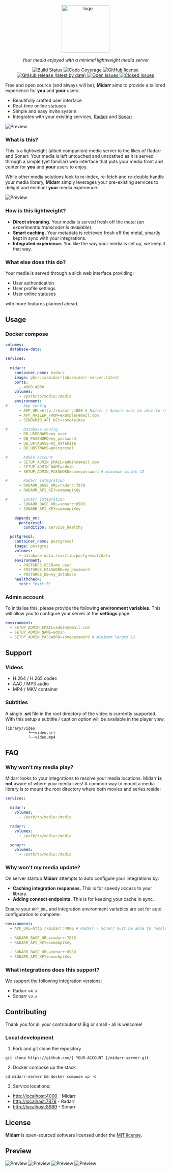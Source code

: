 <p align="center">
    <img src="priv/static/logo.svg" width="150" height="150" alt="logo">
</p>

<p align="center">
    <em>Your media enjoyed with a minimal lightweight media server</em>
</p>

<p align="center">
    <a href="https://github.com/midarrlabs/midarr-server/actions/workflows/test.yml">
        <img src="https://github.com/midarrlabs/midarr-server/actions/workflows/test.yml/badge.svg" alt="Build Status">
    </a>
    <a href="https://codecov.io/gh/midarrlabs/midarr-server">
        <img src="https://codecov.io/gh/midarrlabs/midarr-server/branch/master/graph/badge.svg?token=8PJVJG09RK&style=flat-square" alt="Code Coverage">
    </a>
    <a href="https://github.com/midarrlabs/midarr-server/blob/master/LICENSE">
        <img alt="GitHub license" src="https://img.shields.io/github/license/midarrlabs/midarr-server" alt="License">
    </a>
    <a href="https://github.com/midarrlabs/midarr-server/releases">
        <img alt="GitHub release (latest by date)" src="https://img.shields.io/github/v/release/midarrlabs/midarr-server" alt="Release">
    </a>
    <a href="https://github.com/midarrlabs/midarr-server/issues?q=is%3Aopen+is%3Aissue">
        <img src="https://img.shields.io/github/issues-raw/midarrlabs/midarr-server" alt="Open Issues">
    </a>
    <a href="https://github.com/midarrlabs/midarr-server/issues?q=is%3Aissue+is%3Aclosed">
        <img src="https://img.shields.io/github/issues-closed-raw/midarrlabs/midarr-server" alt="Closed Issues">
    </a>
</p>

Free and open source (and always will be), **Midarr** aims to provide a tailored experience for **you** and **your**
users:

* Beautifully crafted user interface
* Real-time online statuses
* Simple and easy invite system
* Integrates with your existing services, [Radarr](https://radarr.video/) and [Sonarr](https://sonarr.tv/)

![Preview](docs/home-v3.0.0.png)

### What is this?

This is a lightweight (albeit companion) media server to the likes of Radarr and Sonarr. 
Your media is left untouched and unscathed as it is served through a simple (yet familiar) web interface that puts your media front and center for
**you** and **your** users to enjoy.

While other media solutions look to re-index, re-fetch and re-double handle your media library, **Midarr** simply leverages your pre-existing
services to delight and enchant **your** media experience.

![Preview](docs/ecosystem-v3.0.0.jpg)

### How is this lightweight?

* **Direct streaming.** Your media is served fresh off the metal (*an experimental transcoder is available*).
* **Smart caching.** Your metadata is retrieved fresh off the metal, smartly kept in sync with your integrations.
* **Integrated experience.** You like the way your media is set up, we keep it that way.

### What else does this do?

Your media is served through a slick web interface providing:

* User authentication
* User profile settings
* User online statuses

with more features planned ahead.

## Usage

### Docker compose

```yaml
volumes:
  database-data:

services:
  
  midarr:
    container_name: midarr
    image: ghcr.io/midarrlabs/midarr-server:latest
    ports:
      - 4000:4000
    volumes:
      - /path/to/media:/media
    environment:
#       App config
      - APP_URL=http://midarr:4000 # Radarr / Sonarr must be able to resolve this
      - APP_MAILER_FROM=example@email.com
      - SENDGRID_API_KEY=someApiKey

#       Database config
      - DB_USERNAME=my_user
      - DB_PASSWORD=my_password
      - DB_DATABASE=my_database
      - DB_HOSTNAME=postgresql

#       Admin account
      - SETUP_ADMIN_EMAIL=admin@email.com
      - SETUP_ADMIN_NAME=admin
      - SETUP_ADMIN_PASSWORD=somepassword # minimum length 12

#       Radarr integration
      - RADARR_BASE_URL=radarr:7878
      - RADARR_API_KEY=someApiKey

#       Sonarr integration
      - SONARR_BASE_URL=sonarr:8989
      - SONARR_API_KEY=someApiKey

    depends_on:
      postgresql:
        condition: service_healthy

  postgresql:
    container_name: postgresql
    image: postgres
    volumes:
      - database-data:/var/lib/postgresql/data
    environment:
      - POSTGRES_USER=my_user
      - POSTGRES_PASSWORD=my_password
      - POSTGRES_DB=my_database
    healthcheck:
      test: "exit 0"
```

### Admin account

To initialise this, please provide the following **environment variables**. This will allow you to configure your server at the **settings** page.

```yaml
environment:
  - SETUP_ADMIN_EMAIL=admin@email.com
  - SETUP_ADMIN_NAME=admin
  - SETUP_ADMIN_PASSWORD=somepassword # minimum length 12
```


## Support

### Videos

* H.264 / H.265 codec
* AAC / MP3 audio
* MP4 / MKV container

### Subtitles

A single **.srt** file in the root directory of the video is currently supported. With this setup a subtitle / caption option will be available in the player view.

```
library/video
          └──video.srt
          └──video.mp4
```

## FAQ

### Why won't my media play?

Midarr looks to your integrations to resolve your media locations. Midarr **is not** aware of where your media lives!
A common way to mount a media library is to mount the root directory where both movies and series reside:

```yaml
services:

  midarr:
    volumes:
      - /path/to/media:/media

  radarr:
    volumes:
      - /path/to/media:/media

  sonarr:
    volumes:
      - /path/to/media:/media
```

### Why won't my media update?

On server startup **Midarr** attempts to auto configure your integrations by:

* **Caching integration responses.** This is for speedy access to your library.
* **Adding connect endpoints.** This is for keeping your cache in sync.

Ensure your `APP_URL` and integration environment variables are set for auto configuration to complete:

```yaml
environment:
  - APP_URL=http://midarr:4000 # Radarr / Sonarr must be able to resolve this
    
  - RADARR_BASE_URL=radarr:7878
  - RADARR_API_KEY=someApiKey

  - SONARR_BASE_URL=sonarr:8989
  - SONARR_API_KEY=someApiKey
```

### What integrations does this support?

We support the following integration versions:

* Radarr `v4.x`
* Sonarr `v3.x`

## Contributing

Thank you for all your contributions! Big or small - all is welcome!

### Local development

1. Fork and git clone the repository

```
git clone https://github.com/{ YOUR-ACCOUNT }/midarr-server.git
```

2. Docker compose up the stack

```
cd midarr-server && docker compose up -d
```
3. Service locations:

- [http://localhost:4000](http://localhost:4000) - Midarr
- [http://localhost:7878](http://localhost:7878) - Radarr
- [http://localhost:8989](http://localhost:8989) - Sonarr

## License

**Midarr** is open-sourced software licensed under the [MIT license](LICENSE).

## Preview

![Preview](docs/login-v3.0.0.png)
![Preview](docs/movie-v3.0.0.png)
![Preview](docs/player-v1.15.0.png)
![Preview](docs/series-v3.0.0.png)